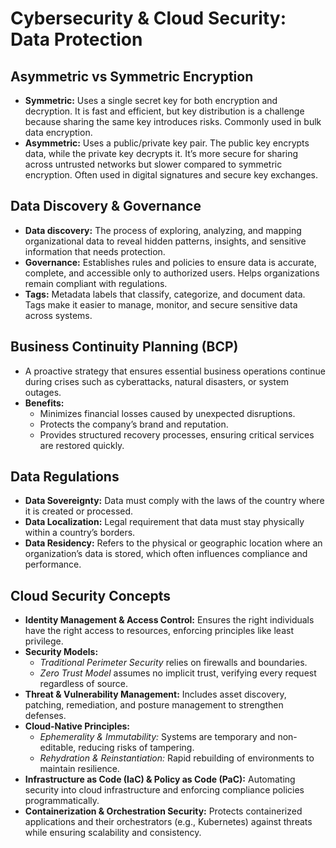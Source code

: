 # Cybersecurity & Cloud Security: Data Protection

## Asymmetric vs Symmetric Encryption
- **Symmetric:** Uses a single secret key for both encryption and decryption. It is fast and efficient, but key distribution is a challenge because sharing the same key introduces risks. Commonly used in bulk data encryption.  
- **Asymmetric:** Uses a public/private key pair. The public key encrypts data, while the private key decrypts it. It’s more secure for sharing across untrusted networks but slower compared to symmetric encryption. Often used in digital signatures and secure key exchanges.  

## Data Discovery & Governance
- **Data discovery:** The process of exploring, analyzing, and mapping organizational data to reveal hidden patterns, insights, and sensitive information that needs protection.  
- **Governance:** Establishes rules and policies to ensure data is accurate, complete, and accessible only to authorized users. Helps organizations remain compliant with regulations.  
- **Tags:** Metadata labels that classify, categorize, and document data. Tags make it easier to manage, monitor, and secure sensitive data across systems.  

## Business Continuity Planning (BCP)
- A proactive strategy that ensures essential business operations continue during crises such as cyberattacks, natural disasters, or system outages.  
- **Benefits:**  
  - Minimizes financial losses caused by unexpected disruptions.  
  - Protects the company’s brand and reputation.  
  - Provides structured recovery processes, ensuring critical services are restored quickly.  

## Data Regulations
- **Data Sovereignty:** Data must comply with the laws of the country where it is created or processed.  
- **Data Localization:** Legal requirement that data must stay physically within a country’s borders.  
- **Data Residency:** Refers to the physical or geographic location where an organization’s data is stored, which often influences compliance and performance.  

## Cloud Security Concepts
- **Identity Management & Access Control:** Ensures the right individuals have the right access to resources, enforcing principles like least privilege.  
- **Security Models:**  
  - *Traditional Perimeter Security* relies on firewalls and boundaries.  
  - *Zero Trust Model* assumes no implicit trust, verifying every request regardless of source.  
- **Threat & Vulnerability Management:** Includes asset discovery, patching, remediation, and posture management to strengthen defenses.  
- **Cloud-Native Principles:**  
  - *Ephemerality & Immutability:* Systems are temporary and non-editable, reducing risks of tampering.  
  - *Rehydration & Reinstantiation:* Rapid rebuilding of environments to maintain resilience.  
- **Infrastructure as Code (IaC) & Policy as Code (PaC):** Automating security into cloud infrastructure and enforcing compliance policies programmatically.  
- **Containerization & Orchestration Security:** Protects containerized applications and their orchestrators (e.g., Kubernetes) against threats while ensuring scalability and consistency.  

